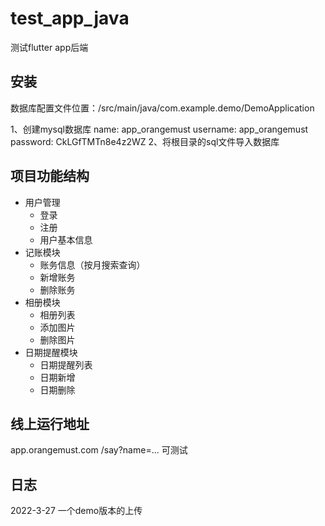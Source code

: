 # test_app_java
测试flutter app后端

安装
------
数据库配置文件位置：/src/main/java/com.example.demo/DemoApplication

1、创建mysql数据库
name: app_orangemust
username: app_orangemust
password: CkLGfTMTn8e4z2WZ
2、将根目录的sql文件导入数据库

## 项目功能结构

- 用户管理
  - 登录
  - 注册
  - 用户基本信息
- 记账模块
  - 账务信息（按月搜索查询）
  - 新增账务
  - 删除账务
- 相册模块
  - 相册列表
  - 添加图片
  - 删除图片
- 日期提醒模块
  - 日期提醒列表
  - 日期新增
  - 日期删除

线上运行地址
------
app.orangemust.com
/say?name=... 可测试

日志
--------------
2022-3-27 一个demo版本的上传